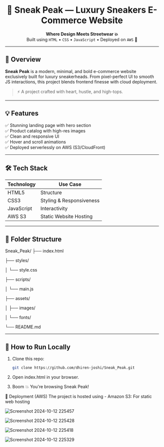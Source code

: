 
<h1 align="center">👟 Sneak Peak — Luxury Sneakers E-Commerce Website</h1>



<p align="center">
  <b>Where Design Meets Streetwear 💥</b><br>
  Built using <code>HTML</code> • <code>CSS</code> • <code>JavaScript</code> • Deployed on <code>AWS</code> 🚀
</p>

---

## 🧠 Overview

**Sneak Peak** is a modern, minimal, and bold e-commerce website exclusively built for luxury sneakerheads. From pixel-perfect UI to smooth JS interactions, this project blends frontend finesse with cloud deployment.

> ⚡ A project crafted with heart, hustle, and high-tops.

---

## 💡 Features

✅ Stunning landing page with hero section  
✅ Product catalog with high-res images  
✅ Clean and responsive UI  
✅ Hover and scroll animations  
✅ Deployed serverlessly on AWS (S3/CloudFront)

---

## 🛠️ Tech Stack

| Technology      | Use Case                         |
|-----------------|----------------------------------|
| HTML5           | Structure                        |
| CSS3            | Styling & Responsiveness         |
| JavaScript      | Interactivity                    |
| AWS S3          | Static Website Hosting           |

---

## 📁 Folder Structure
Sneak_Peak/
├── index.html

├── styles/

│ └── style.css

├── scripts/

│ └── main.js

├── assets/

│ ├── images/


│ └── fonts/

└── README.md


---

## 🧪 How to Run Locally

1. Clone this repo:
   ```bash
   git clone https://github.com/dhiren-joshi/Sneak_Peak.git

2. Open index.html in your browser.

3. Boom 💥 You're browsing Sneak Peak!

🚀 Deployment (AWS)
The project is hosted using - Amazon S3: For static web hosting


![Screenshot 2024-10-12 225457](https://github.com/user-attachments/assets/a77a5a35-f884-4799-a476-2aec8ef8ddf3)

![Screenshot 2024-10-12 225428](https://github.com/user-attachments/assets/390905de-6778-4e85-a206-13eddc79cd72)



![Screenshot 2024-10-12 225418](https://github.com/user-attachments/assets/53dfca43-feaf-4e67-9187-ca92bc157072)

![Screenshot 2024-10-12 225329](https://github.com/user-attachments/assets/57cc48b3-29fb-42f4-a7cd-3c5c2c136dea)
